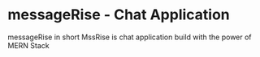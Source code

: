 # messageRise - Chat Application
messageRise in short MssRise is chat application build with the power of MERN Stack
